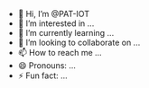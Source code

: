 - 👋 Hi, I’m @PAT-IOT
- 👀 I’m interested in ...
- 🌱 I’m currently learning ...
- 💞️ I’m looking to collaborate on ...
- 📫 How to reach me ...
- 😄 Pronouns: ...
- ⚡ Fun fact: ...

<!---
PAT-IOT/PAT-IOT is a ✨ special ✨ repository because its `README.md` (this file) appears on your GitHub profile.
You can click the Preview link to take a look at your changes.
--->
